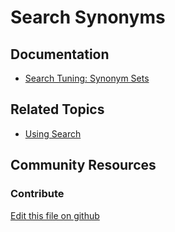 # Search Synonyms

## Documentation

* [Search Tuning: Synonym Sets](https://learn.liferay.com/dxp/latest/en/using-search/search-administration-and-tuning/synonym-sets.html)

## Related Topics

* [Using Search](https://learn.liferay.com/dxp/latest/en/using-search.html)

## Community Resources

### Contribute

[Edit this file on github](https://github.com/olafk/controlpanel-documentation-docs/blob/master/md/74en/com_liferay_portal_search_tuning_synonyms_web_internal_portlet_SynonymsPortlet.md)
